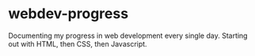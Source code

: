 # webdev-progress
Documenting my progress in web development every single day. Starting out with HTML, then CSS, then Javascript. 
